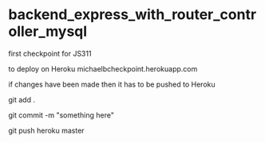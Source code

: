 # backend_express_with_router_controller_mysql
first checkpoint for JS311

to deploy on Heroku 
    michaelbcheckpoint.herokuapp.com

 if changes have been made then it has to be pushed to Heroku

 git add .

 git commit -m "something here"

 git push heroku master   